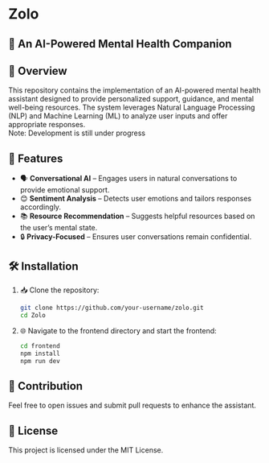 # Zolo
## 🧠 An AI-Powered Mental Health Companion  

## 🌟 Overview  
This repository contains the implementation of an AI-powered mental health assistant designed to provide personalized support, guidance, and mental well-being resources. The system leverages Natural Language Processing (NLP) and Machine Learning (ML) to analyze user inputs and offer appropriate responses.  
Note: Development is still under progress

## 🚀 Features  
- 🗣️ **Conversational AI** – Engages users in natural conversations to provide emotional support.  
- 😊 **Sentiment Analysis** – Detects user emotions and tailors responses accordingly.  
- 📚 **Resource Recommendation** – Suggests helpful resources based on the user’s mental state.  
- 🔒 **Privacy-Focused** – Ensures user conversations remain confidential.   

## 🛠️ Installation  
1. 📥 Clone the repository:  
   ```sh
   git clone https://github.com/your-username/zolo.git
   cd Zolo
   ```  
2. 🌐 Navigate to the frontend directory and start the frontend:  
   ```sh
   cd frontend
   npm install  
   npm run dev
   ```  

## 🤝 Contribution  
Feel free to open issues and submit pull requests to enhance the assistant.  

## 📜 License  
This project is licensed under the MIT License.  

 

